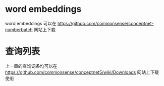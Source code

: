 
#  word embeddings 

word embeddings 可以在 https://github.com/commonsense/conceptnet-numberbatch 网站上下载


# 查询列表

上一章的查询词条均可以在 https://github.com/commonsense/conceptnet5/wiki/Downloads 网站上下载使用
